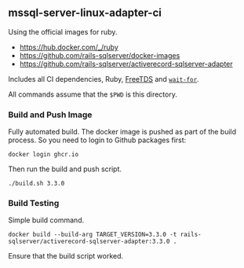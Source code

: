 
## mssql-server-linux-adapter-ci

Using the official images for ruby.

* https://hub.docker.com/_/ruby
* https://github.com/rails-sqlserver/docker-images
* https://github.com/rails-sqlserver/activerecord-sqlserver-adapter

Includes all CI dependencies, Ruby, [FreeTDS](http://www.freetds.org/) and [`wait-for`](https://github.com/eficode/wait-for).

All commands assume that the `$PWD` is this directory.

### Build and Push Image

Fully automated build. The docker image is pushed as part of the build process. So you need to login to Github packages first:

```shell 
docker login ghcr.io
```

Then run the build and push script.

```shell
./build.sh 3.3.0
```

### Build Testing

Simple build command.

```shell
docker build --build-arg TARGET_VERSION=3.3.0 -t rails-sqlserver/activerecord-sqlserver-adapter:3.3.0 .
```

Ensure that the build script worked.
